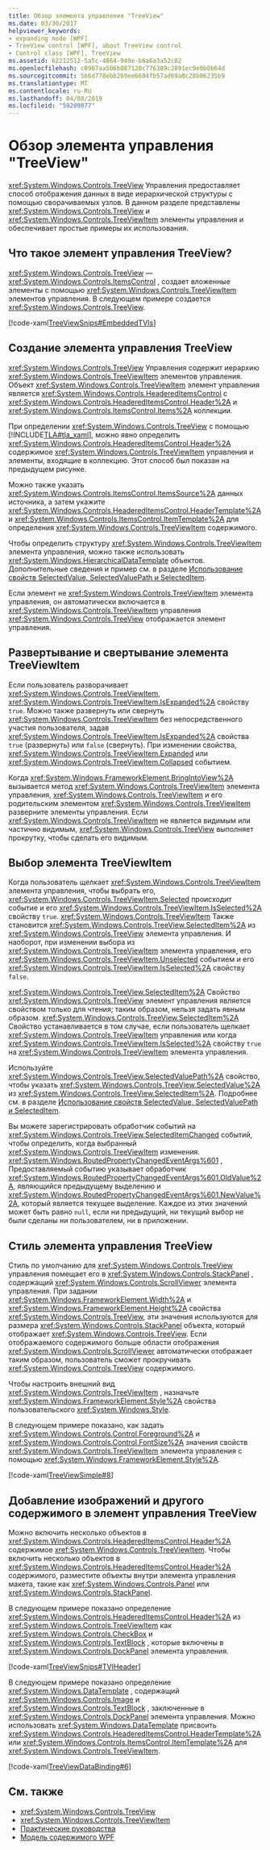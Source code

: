 ```yaml
---
title: Обзор элемента управления "TreeView"
ms.date: 03/30/2017
helpviewer_keywords:
- expanding node [WPF]
- TreeView control [WPF], about TreeView control
- Control class [WPF], TreeView
ms.assetid: 62212512-5a5c-4864-949e-b6a6a3a52c02
ms.openlocfilehash: c0967aa506b087120c776389c2891ec9e0b0b64d
ms.sourcegitcommit: 5b6d778ebb269ee6684fb57ad69a8c28b06235b9
ms.translationtype: MT
ms.contentlocale: ru-RU
ms.lasthandoff: 04/08/2019
ms.locfileid: "59209077"
---
```

# <a name="treeview-overview"></a>Обзор элемента управления "TreeView"
<xref:System.Windows.Controls.TreeView> Управления предоставляет способ отображения данных в виде иерархической структуры с помощью сворачиваемых узлов. В данном разделе представлены <xref:System.Windows.Controls.TreeView> и <xref:System.Windows.Controls.TreeViewItem> элементы управления и обеспечивает простые примеры их использования.  

<a name="Simple_TreeView_Control"></a>   
## <a name="what-is-a-treeview"></a>Что такое элемент управления TreeView?  
 <xref:System.Windows.Controls.TreeView> — <xref:System.Windows.Controls.ItemsControl> , создает вложенные элементы с помощью <xref:System.Windows.Controls.TreeViewItem> элементов управления. В следующем примере создается <xref:System.Windows.Controls.TreeView>.  
  
 [!code-xaml[TreeViewSnips#EmbeddedTVIs](~/samples/snippets/csharp/VS_Snippets_Wpf/TreeViewSnips/CSharp/Window1.xaml#embeddedtvis)]  
  
<a name="Creating_a_TreeView"></a>   
## <a name="creating-a-treeview"></a>Создание элемента управления TreeView  
 <xref:System.Windows.Controls.TreeView> Управления содержит иерархию <xref:System.Windows.Controls.TreeViewItem> элементов управления. Объект <xref:System.Windows.Controls.TreeViewItem> элемент управления является <xref:System.Windows.Controls.HeaderedItemsControl> с <xref:System.Windows.Controls.HeaderedItemsControl.Header%2A> и <xref:System.Windows.Controls.ItemsControl.Items%2A> коллекции.  
  
 При определении <xref:System.Windows.Controls.TreeView> с помощью [!INCLUDE[TLA#tla_xaml](../../../../includes/tlasharptla-xaml-md.md)], можно явно определить <xref:System.Windows.Controls.HeaderedItemsControl.Header%2A> содержимое <xref:System.Windows.Controls.TreeViewItem> управления и элементы, входящие в коллекцию. Этот способ был показан на предыдущем рисунке.  
  
 Можно также указать <xref:System.Windows.Controls.ItemsControl.ItemsSource%2A> данных источника, а затем укажите <xref:System.Windows.Controls.HeaderedItemsControl.HeaderTemplate%2A> и <xref:System.Windows.Controls.ItemsControl.ItemTemplate%2A> для определения <xref:System.Windows.Controls.TreeViewItem> содержимого.  
  
 Чтобы определить структуру <xref:System.Windows.Controls.TreeViewItem> элемента управления, можно также использовать <xref:System.Windows.HierarchicalDataTemplate> объектов. Дополнительные сведения и пример см. в разделе [Использование свойств SelectedValue, SelectedValuePath и SelectedItem](how-to-use-selectedvalue-selectedvaluepath-and-selecteditem.md).  
  
 Если элемент не <xref:System.Windows.Controls.TreeViewItem> элемента управления, он автоматически включается в <xref:System.Windows.Controls.TreeViewItem> управления <xref:System.Windows.Controls.TreeView> отображается элемент управления.  
  
<a name="Expanding_and_Collapsing_a_TreeViewItem"></a>   
## <a name="expanding-and-collapsing-a-treeviewitem"></a>Развертывание и свертывание элемента TreeViewItem  
 Если пользователь разворачивает <xref:System.Windows.Controls.TreeViewItem>, <xref:System.Windows.Controls.TreeViewItem.IsExpanded%2A> свойству `true`. Можно также развернуть или свернуть <xref:System.Windows.Controls.TreeViewItem> без непосредственного участия пользователя, задав <xref:System.Windows.Controls.TreeViewItem.IsExpanded%2A> свойства `true` (развернуть) или `false` (свернуть). При изменении свойства, <xref:System.Windows.Controls.TreeViewItem.Expanded> или <xref:System.Windows.Controls.TreeViewItem.Collapsed> событием.  
  
 Когда <xref:System.Windows.FrameworkElement.BringIntoView%2A> вызывается метод <xref:System.Windows.Controls.TreeViewItem> элемента управления, <xref:System.Windows.Controls.TreeViewItem> и его родительским элементом <xref:System.Windows.Controls.TreeViewItem> разверните элементы управления. Если <xref:System.Windows.Controls.TreeViewItem> не является видимым или частично видимым, <xref:System.Windows.Controls.TreeView> выполняет прокрутку, чтобы сделать его видимым.  
  
<a name="TreeViewItem_Selection"></a>   
## <a name="treeviewitem-selection"></a>Выбор элемента TreeViewItem  
 Когда пользователь щелкает <xref:System.Windows.Controls.TreeViewItem> элемента управления, чтобы выбрать его, <xref:System.Windows.Controls.TreeViewItem.Selected> происходит событие и его <xref:System.Windows.Controls.TreeViewItem.IsSelected%2A> свойству `true`. <xref:System.Windows.Controls.TreeViewItem> Также становится <xref:System.Windows.Controls.TreeView.SelectedItem%2A> из <xref:System.Windows.Controls.TreeView> элемента управления. И наоборот, при изменении выбора из <xref:System.Windows.Controls.TreeViewItem> элемента управления, его <xref:System.Windows.Controls.TreeViewItem.Unselected> событием и его <xref:System.Windows.Controls.TreeViewItem.IsSelected%2A> свойству `false`.  
  
 <xref:System.Windows.Controls.TreeView.SelectedItem%2A> Свойство <xref:System.Windows.Controls.TreeView> элемент управления является свойством только для чтения; таким образом, нельзя задать явным образом. <xref:System.Windows.Controls.TreeView.SelectedItem%2A> Свойство устанавливается в том случае, если пользователь щелкает <xref:System.Windows.Controls.TreeViewItem> управления или когда <xref:System.Windows.Controls.TreeViewItem.IsSelected%2A> свойству `true` на <xref:System.Windows.Controls.TreeViewItem> элемента управления.  
  
 Используйте <xref:System.Windows.Controls.TreeView.SelectedValuePath%2A> свойство, чтобы указать <xref:System.Windows.Controls.TreeView.SelectedValue%2A> из <xref:System.Windows.Controls.TreeView.SelectedItem%2A>. Подробнее см. в разделе [Использование свойств SelectedValue, SelectedValuePath и SelectedItem](how-to-use-selectedvalue-selectedvaluepath-and-selecteditem.md).  
  
 Вы можете зарегистрировать обработчик событий на <xref:System.Windows.Controls.TreeView.SelectedItemChanged> событий, чтобы определить, когда выбранный <xref:System.Windows.Controls.TreeViewItem> изменения. <xref:System.Windows.RoutedPropertyChangedEventArgs%601> , Предоставляемый событию указывает обработчик <xref:System.Windows.RoutedPropertyChangedEventArgs%601.OldValue%2A>, являющийся предыдущему выделению и <xref:System.Windows.RoutedPropertyChangedEventArgs%601.NewValue%2A>, который является текущее выделение. Каждое из этих значений может быть равно `null`, если ни предыдущий, ни текущий выбор не были сделаны ни пользователем, ни в приложении.  
  
<a name="TreeView_Style"></a>   
## <a name="treeview-style"></a>Стиль элемента управления TreeView  
 Стиль по умолчанию для <xref:System.Windows.Controls.TreeView> управления помещает его в <xref:System.Windows.Controls.StackPanel> , содержащий <xref:System.Windows.Controls.ScrollViewer> элемента управления. При задании <xref:System.Windows.FrameworkElement.Width%2A> и <xref:System.Windows.FrameworkElement.Height%2A> свойства <xref:System.Windows.Controls.TreeView>, эти значения используются для размера <xref:System.Windows.Controls.StackPanel> объекта, который отображает <xref:System.Windows.Controls.TreeView>. Если отображаемого содержимого больше области отображения <xref:System.Windows.Controls.ScrollViewer> автоматически отображает таким образом, пользователь сможет прокручивать <xref:System.Windows.Controls.TreeView> содержимого.  
  
 Чтобы настроить внешний вид <xref:System.Windows.Controls.TreeViewItem> , назначьте <xref:System.Windows.FrameworkElement.Style%2A> свойства пользовательского <xref:System.Windows.Style>.  
  
 В следующем примере показано, как задать <xref:System.Windows.Controls.Control.Foreground%2A> и <xref:System.Windows.Controls.Control.FontSize%2A> значения свойств <xref:System.Windows.Controls.TreeViewItem> элемента управления с помощью <xref:System.Windows.FrameworkElement.Style%2A>.  
  
 [!code-xaml[TreeViewSimple#8](~/samples/snippets/csharp/VS_Snippets_Wpf/TreeViewSimple/CS/Window1.xaml#8)]  
  
<a name="Adding_Images_and_oOther_Content_to_TreeView_Items"></a>   
## <a name="adding-images-and-other-content-to-treeview-items"></a>Добавление изображений и другого содержимого в элемент управления TreeView  
 Можно включить несколько объектов в <xref:System.Windows.Controls.HeaderedItemsControl.Header%2A> содержимое <xref:System.Windows.Controls.TreeViewItem>. Чтобы включить несколько объектов в <xref:System.Windows.Controls.HeaderedItemsControl.Header%2A> содержимого, разместите объекты внутри элемента управления макета, такие как <xref:System.Windows.Controls.Panel> или <xref:System.Windows.Controls.StackPanel>.  
  
 В следующем примере показано определение <xref:System.Windows.Controls.HeaderedItemsControl.Header%2A> из <xref:System.Windows.Controls.TreeViewItem> как <xref:System.Windows.Controls.CheckBox> и <xref:System.Windows.Controls.TextBlock> , которые включены в <xref:System.Windows.Controls.DockPanel> элемента управления.  
  
 [!code-xaml[TreeViewSnips#TVIHeader](~/samples/snippets/csharp/VS_Snippets_Wpf/TreeViewSnips/CSharp/Window1.xaml#tviheader)]  
  
 В следующем примере показано определение <xref:System.Windows.DataTemplate> , содержащий <xref:System.Windows.Controls.Image> и <xref:System.Windows.Controls.TextBlock> , заключенные в <xref:System.Windows.Controls.DockPanel> элемента управления. Можно использовать <xref:System.Windows.DataTemplate> присвоить <xref:System.Windows.Controls.HeaderedItemsControl.HeaderTemplate%2A> или <xref:System.Windows.Controls.ItemsControl.ItemTemplate%2A> для <xref:System.Windows.Controls.TreeViewItem>.  
  
 [!code-xaml[TreeViewDataBinding#6](~/samples/snippets/csharp/VS_Snippets_Wpf/TreeViewDataBinding/CSharp/Window1.xaml#6)]  
  
## <a name="see-also"></a>См. также

- <xref:System.Windows.Controls.TreeView>
- <xref:System.Windows.Controls.TreeViewItem>
- [Практические руководства](treeview-how-to-topics.md)
- [Модель содержимого WPF](wpf-content-model.md)
